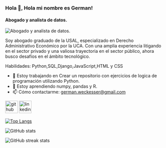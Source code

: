 ### Hola 👋, Hola mi nombre es German!
#### Abogado y analista de datos.
![Abogado y analista de datos.](https://drive.google.com/file/d/16Nj-nx61zXQA05SiNWvYx2bQIVn862Bf/view?usp=sharing)

Soy abogado graduado de la USAL, especializado en Derecho Administrativo Económico por la UCA. Con una amplia experiencia litigando en el sector privado y una valiosa trayectoria en el sector público, ahora busco desafíos en el ámbito tecnológico.

Habilidades: Python,SQL,Django,JavaScript,HTML y CSS

- 🔭 Estoy trabajando en Crear un repositorio con ejercicios de logica de programación utilizando Python.  
- 🌱 Estoy aprendiendo numpy, pandas y R. 
- 📫 Cómo contactarme: german.weckesser@gmail.com 


[<img src='https://cdn.jsdelivr.net/npm/simple-icons@3.0.1/icons/github.svg' alt='github' height='40'>](https://github.com/Wninja13)  [<img src='https://cdn.jsdelivr.net/npm/simple-icons@3.0.1/icons/linkedin.svg' alt='linkedin' height='40'>](https://www.linkedin.com/in/https://www.linkedin.com/in/german-weckesser//)  

[![Top Langs](https://github-readme-stats.vercel.app/api/top-langs/?username=Wninja13)](https://github.com/anuraghazra/github-readme-stats)

![GitHub stats](https://github-readme-stats.vercel.app/api?username=Wninja13&show_icons=true)  

![GitHub streak stats](https://streak-stats.demolab.com/?user=Wninja13)  



